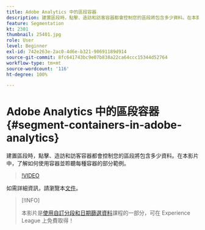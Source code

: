 ```yaml
---
title: Adobe Analytics 中的區段容器
description: 建置區段時，點擊、造訪和訪客容器都會控制您的區段將包含多少資料。在本影片中，了解如何使用容器並聆聽每種容器的部分範例。
feature: Segmentation
kt: 2301
thumbnail: 25401.jpg
role: User
level: Beginner
exl-id: 742e263e-2ac0-4d6e-b321-90691189d914
source-git-commit: 8fc641743bc9e07b838a22ca64ccc15344d52764
workflow-type: tm+mt
source-wordcount: '116'
ht-degree: 100%

---
```


# Adobe Analytics 中的區段容器 {#segment-containers-in-adobe-analytics}

建置區段時，點擊、造訪和訪客容器都會控制您的區段將包含多少資料。在本影片中，了解如何使用容器並聆聽每種容器的部分範例。

>[!VIDEO](https://video.tv.adobe.com/v/25401/?quality=12&learn=on)

如需詳細資訊，請瀏覽本[文件](https://experienceleague.adobe.com/docs/analytics/components/segmentation/seg-overview.html?lang=zh-Hant)。

>[!INFO]
>
> 本影片是[使用自訂分段和日期篩選資料](https://experienceleague.adobe.com/?recommended=Analytics-U-1-2021.1.filterdata)課程的一部分，可在 Experience League 上免費取得！
